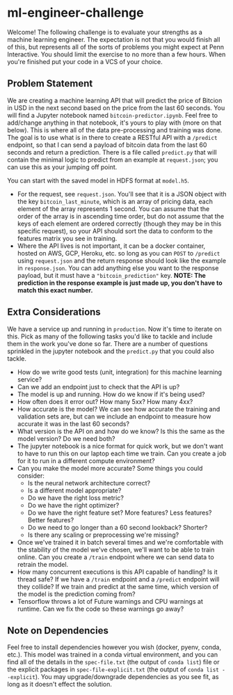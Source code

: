 # ml-engineer-challenge

Welcome! The following challenge is to evaluate your strengths as a machine learning engineer. The expectation is not that you would finish all of this, but represents all of the sorts of problems you might expect at Penn Interactive. You should limit the exercise to no more than a few hours. When you're finished put your code in a VCS of your choice.

## Problem Statement

We are creating a machine learning API that will predict the price of Bitcion in USD in the next second based on the price from the last 60 seconds. You will find a Jupyter notebook named `bitcoin-predictor.ipynb`. Feel free to add/change anything in that notebook, it's yours to play with (more on that below). This is where all of the data pre-processing and training was done. The goal is to use what is in there to create a RESTful API with a `/predict` endpoint, so that I can send a payload of bitcoin data from the last 60 seconds and return a prediction. There is a file called `predict.py` that will contain the minimal logic to predict from an example at `request.json`; you can use this as your jumping off point.

You can start with the saved model in HDFS format at `model.h5`.

* For the request, see `request.json`. You'll see that it is a JSON object with the key `bitcoin_last_minute`, which is an array of pricing data, each element of the array represents 1 second. You can assume that the order of the array is in ascending time order, but do not assume that the keys of each element are ordered correctly (though they may be in this specific request), so your API should sort the data to conform to the features matrix you see in training.
* Where the API lives is not important, it can be a docker container, hosted on AWS, GCP, Heroku, etc. so long as you can `POST` to `/predict` using `request.json` and the return response should look like the example in `response.json`. You can add anything else you want to the response payload, but it must have a `"bitcoin_prediction"` key. **NOTE: The prediction in the response example is just made up, you don't have to match this exact number.**

## Extra Considerations

We have a service up and running in `production`. Now it's time to iterate on this. Pick as many of the following tasks you'd like to tackle and include them in the work you've done so far. There are a number of questions sprinkled in the jupyter notebook and the `predict.py` that you could also tackle.

* How do we write good tests (unit, integration) for this machine learning service?
* Can we add an endpoint just to check that the API is up?
* The model is up and running. How do we know if it's being used?
* How often does it error out? How many 5xx? How many 4xx?
* How accurate is the model? We can see how accurate the training and validation sets are, but can we include an endpoint to measure how accurate it was in the last 60 seconds?
* What version is the API on and how do we know? Is this the same as the model version? Do we need both?
* The jupyter notebook is a nice format for quick work, but we don't want to have to run this on our laptop each time we train. Can you create a job for it to run in a different compute environment?
* Can you make the model more accurate? Some things you could consider:
  * Is the neural network architecture correct?
  * Is a different model appropriate?
  * Do we have the right loss metric?
  * Do we have the right optimizer?
  * Do we have the right feature set? More features? Less features? Better features?
  * Do we need to go longer than a 60 second lookback? Shorter?
  * Is there any scaling or preprocessing we're missing?
* Once we've trained it in batch several times and we're comfortable with the stability of the model we've chosen, we'll want to be able to train online. Can you create a `/train` endpoint where we can send data to retrain the model.
* How many concurrent executions is this API capable of handling? Is it thread safe? If we have a `/train` endpoint and a `/predict` endpoint will they collide? If we train and predict at the same time, which version of the model is the prediction coming from?
* Tensorflow throws a lot of Future warnings and CPU warnings at runtime. Can we fix the code so these warnings go away?


## Note on Dependencies

Feel free to install dependencies however you wish (docker, pyenv, conda, etc.). This model was trained in a conda virtual environment, and you can find all of the details in the `spec-file.txt` (the output of `conda list`) file or the explicit packages in `spec-file-explicit.txt` (the output of `conda list --explicit`). You may upgrade/downgrade dependencies as you see fit, as long as it doesn't effect the solution.
